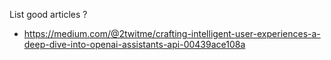 List good articles ?
- https://medium.com/@2twitme/crafting-intelligent-user-experiences-a-deep-dive-into-openai-assistants-api-00439ace108a